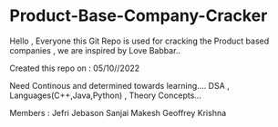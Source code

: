 # Product-Base-Company-Cracker


Hello , Everyone this Git Repo is used for cracking the Product based companies , we are inspired by Love Babbar..

Created this repo on : 05/10//2022

Need Continous and determined towards learning.... DSA , Languages(C++,Java,Python) , Theory Concepts...


Members :
Jefri Jebason
Sanjai 
Makesh
Geoffrey 
Krishna 
